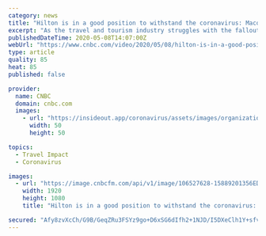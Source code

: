 ```yaml
---
category: news
title: "Hilton is in a good position to withstand the coronavirus: Macquarie"
excerpt: "As the travel and tourism industry struggles with the fallout from the coronavirus, Chad Beynon of Macquarie explains why Hilton's franchise business model makes it resilient in this challenging environment."
publishedDateTime: 2020-05-08T14:07:00Z
webUrl: "https://www.cnbc.com/video/2020/05/08/hilton-is-in-a-good-position-to-withstand-the-coronavirus-macquarie.html"
type: article
quality: 85
heat: 85
published: false

provider:
  name: CNBC
  domain: cnbc.com
  images:
    - url: "https://insideout.app/coronavirus/assets/images/organizations/cnbc.com-50x50.jpg"
      width: 50
      height: 50

topics:
  - Travel Impact
  - Coronavirus

images:
  - url: "https://image.cnbcfm.com/api/v1/image/106527628-15889201356ED3-SSA-050820-ChadBeynon.jpg?v=1588920133"
    width: 1920
    height: 1080
    title: "Hilton is in a good position to withstand the coronavirus: Macquarie"

secured: "Afy8zvXcCh/G9B/GeqZRu3FSYz9go+D6xSG6dIfh2+1NJD/I5DXeClh1Y+sfvTtFKLIbOX5o1pFmCcMjBCw/cXrwQvH5WHQ39CCcExhFEWrrvTatx9wN30dPw/yT9xIM26KTCJ5KriF0o7uJAUbqQFumjDnvdxQY+WFgFq7lIm+pioiHk6gADdeIi9zVujf/irp/BnIok7wmc5IbzxRHF8Kr41hDxKiqNV/EqXC8Qd7bwdVGhUiFbKZGZnSy/73ec4w3839Y9M6ia3h5BO/s6jEdav97C4tEZsBSoJBBsdmZKp3o7mC8f52tP4KFPvZr;dDrvlV0cfkCm+PItHe5jbg=="
---
```


